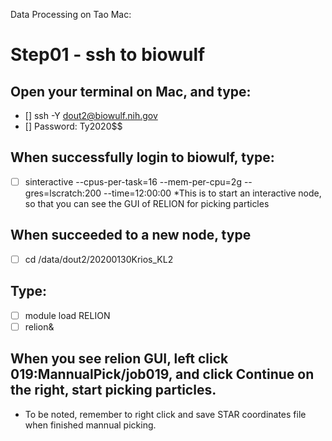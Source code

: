 Data Processing on Tao Mac:

# Step01 - ssh to biowulf
## Open your terminal on Mac, and type:
- [] ssh -Y dout2@biowulf.nih.gov
- [] Password: Ty2020$$
## When successfully login to biowulf, type:
- [ ] sinteractive --cpus-per-task=16 --mem-per-cpu=2g --gres=lscratch:200 --time=12:00:00
*This is to start an interactive node, so that you can see the GUI of RELION for picking particles
## When succeeded to a new node, type
- [ ] cd /data/dout2/20200130Krios_KL2
## Type:
- [ ] module load RELION
- [ ] relion& 

## When you see relion GUI, left click 019:MannualPick/job019, and click Continue on the right, start picking particles.

* To be noted, remember to right click and save STAR coordinates file when finished mannual picking. 
